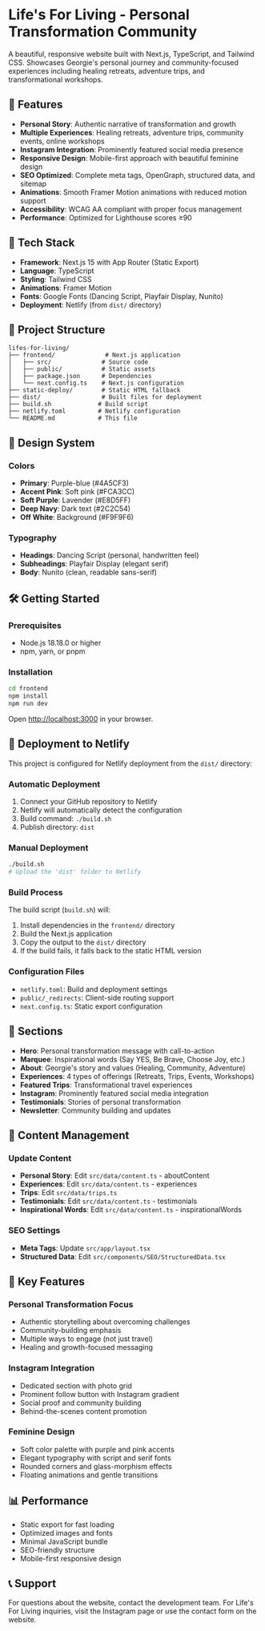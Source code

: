 # Life's For Living - Personal Transformation Community

A beautiful, responsive website built with Next.js, TypeScript, and Tailwind CSS. Showcases Georgie's personal journey and community-focused experiences including healing retreats, adventure trips, and transformational workshops.

## 🌟 Features

- **Personal Story**: Authentic narrative of transformation and growth
- **Multiple Experiences**: Healing retreats, adventure trips, community events, online workshops
- **Instagram Integration**: Prominently featured social media presence
- **Responsive Design**: Mobile-first approach with beautiful feminine design
- **SEO Optimized**: Complete meta tags, OpenGraph, structured data, and sitemap
- **Animations**: Smooth Framer Motion animations with reduced motion support
- **Accessibility**: WCAG AA compliant with proper focus management
- **Performance**: Optimized for Lighthouse scores ≥90

## 🚀 Tech Stack

- **Framework**: Next.js 15 with App Router (Static Export)
- **Language**: TypeScript
- **Styling**: Tailwind CSS
- **Animations**: Framer Motion
- **Fonts**: Google Fonts (Dancing Script, Playfair Display, Nunito)
- **Deployment**: Netlify (from `dist/` directory)

## 📁 Project Structure

```
lifes-for-living/
├── frontend/              # Next.js application
│   ├── src/              # Source code
│   ├── public/           # Static assets
│   ├── package.json      # Dependencies
│   └── next.config.ts    # Next.js configuration
├── static-deploy/        # Static HTML fallback
├── dist/                 # Built files for deployment
├── build.sh             # Build script
├── netlify.toml         # Netlify configuration
└── README.md            # This file
```

## 🎨 Design System

### Colors
- **Primary**: Purple-blue (#4A5CF3)
- **Accent Pink**: Soft pink (#FCA3CC)
- **Soft Purple**: Lavender (#E8D5FF)
- **Deep Navy**: Dark text (#2C2C54)
- **Off White**: Background (#F9F9F6)

### Typography
- **Headings**: Dancing Script (personal, handwritten feel)
- **Subheadings**: Playfair Display (elegant serif)
- **Body**: Nunito (clean, readable sans-serif)

## 🛠️ Getting Started

### Prerequisites
- Node.js 18.18.0 or higher
- npm, yarn, or pnpm

### Installation
```bash
cd frontend
npm install
npm run dev
```

Open [http://localhost:3000](http://localhost:3000) in your browser.

## 🚀 Deployment to Netlify

This project is configured for Netlify deployment from the `dist/` directory:

### Automatic Deployment
1. Connect your GitHub repository to Netlify
2. Netlify will automatically detect the configuration
3. Build command: `./build.sh`
4. Publish directory: `dist`

### Manual Deployment
```bash
./build.sh
# Upload the 'dist' folder to Netlify
```

### Build Process
The build script (`build.sh`) will:
1. Install dependencies in the `frontend/` directory
2. Build the Next.js application
3. Copy the output to the `dist/` directory
4. If the build fails, it falls back to the static HTML version

### Configuration Files
- `netlify.toml`: Build and deployment settings
- `public/_redirects`: Client-side routing support
- `next.config.ts`: Static export configuration

## 📱 Sections

- **Hero**: Personal transformation message with call-to-action
- **Marquee**: Inspirational words (Say YES, Be Brave, Choose Joy, etc.)
- **About**: Georgie's story and values (Healing, Community, Adventure)
- **Experiences**: 4 types of offerings (Retreats, Trips, Events, Workshops)
- **Featured Trips**: Transformational travel experiences
- **Instagram**: Prominently featured social media integration
- **Testimonials**: Stories of personal transformation
- **Newsletter**: Community building and updates

## 🎯 Content Management

### Update Content
- **Personal Story**: Edit `src/data/content.ts` - aboutContent
- **Experiences**: Edit `src/data/content.ts` - experiences
- **Trips**: Edit `src/data/trips.ts`
- **Testimonials**: Edit `src/data/content.ts` - testimonials
- **Inspirational Words**: Edit `src/data/content.ts` - inspirationalWords

### SEO Settings
- **Meta Tags**: Update `src/app/layout.tsx`
- **Structured Data**: Edit `src/components/SEO/StructuredData.tsx`

## 🌈 Key Features

### Personal Transformation Focus
- Authentic storytelling about overcoming challenges
- Community-building emphasis
- Multiple ways to engage (not just travel)
- Healing and growth-focused messaging

### Instagram Integration
- Dedicated section with photo grid
- Prominent follow button with Instagram gradient
- Social proof and community building
- Behind-the-scenes content promotion

### Feminine Design
- Soft color palette with purple and pink accents
- Elegant typography with script and serif fonts
- Rounded corners and glass-morphism effects
- Floating animations and gentle transitions

## 📊 Performance

- Static export for fast loading
- Optimized images and fonts
- Minimal JavaScript bundle
- SEO-friendly structure
- Mobile-first responsive design

## 📞 Support

For questions about the website, contact the development team.
For Life's For Living inquiries, visit the Instagram page or use the contact form on the website.
